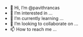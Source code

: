 - 👋 Hi, I’m @pavithrancas
- 👀 I’m interested in ...
- 🌱 I’m currently learning ...
- 💞️ I’m looking to collaborate on ...
- 📫 How to reach me ...

<!---
pavithrancas/pavithrancas is a ✨ special ✨ repository because its `README.md` (this file) appears on your GitHub profile.
You can click the Preview link to take a look at your changes.
--->
